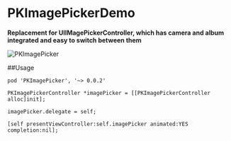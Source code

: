 PKImagePickerDemo
=================

**Replacement for UIIMagePickerController, which has camera and album integrated and easy to switch between them**

![PKImagePicker](https://raw.githubusercontent.com/pavankris/PKImagePickerDemo/master/ImagePickerScreenShot.png)

##Usage

`pod 'PKImagePicker', '~> 0.0.2'`

`PKImagePickerController *imagePicker = [[PKImagePickerController alloc]init];`

`imagePicker.delegate = self;`

`[self presentViewController:self.imagePicker animated:YES completion:nil];`
